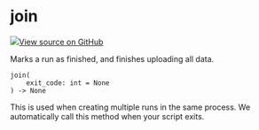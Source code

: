 # join

<!-- Insert buttons and diff -->


[![](https://www.tensorflow.org/images/GitHub-Mark-32px.png)View source on GitHub](https://www.github.com/wandb/client/tree/5759bab2d/wandb/sdk/wandb_run.py#L2394-L2402)




Marks a run as finished, and finishes uploading all data.

<pre><code>join(
    exit_code: int = None
) -> None</code></pre>



<!-- Placeholder for "Used in" -->

This is used when creating multiple runs in the same process.
We automatically call this method when your script exits.